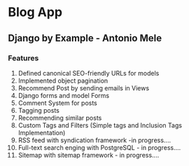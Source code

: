 # Blog App
## Django by Example - Antonio Mele
### Features
1. Defined canonical SEO-friendly URLs for models
2. Implemented object pagination
3. Recommend Post by sending emails in Views
4. Django forms and model Forms
5. Comment System for posts
6. Tagging posts
7. Recommending similar posts
8. Custom Tags and Filters (Simple tags and Inclusion Tags Implementation)
9. RSS feed with syndication framework -in progress....
10. Full-text search enging with PostgreSQL - in progress....
11. Sitemap with sitemap framework - in progress....

